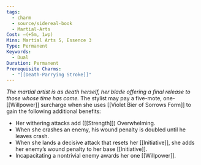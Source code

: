 ```yaml
---
tags:
  - charm
  - source/sidereal-book
  - Martial-Arts
Cost: —(+5m, 1wp)
Mins: Martial Arts 5, Essence 3
Type: Permanent
Keywords:
  - Dual
Duration: Permanent
Prerequisite Charms:
  - "[[Death-Parrying Stroke]]"
---
```

*The martial artist is as death herself, her blade offering a final release to those whose time has come.*
The stylist may pay a five-mote, one-[[Willpower]] surcharge when she uses [[Violet Bier of Sorrows Form]] to gain the following additional benefits: 
- Her withering attacks add ([[Strength]]) Overwhelming. 
- When she crashes an enemy, his wound penalty is doubled until he leaves crash. 
- When she lands a decisive attack that resets her [[Initiative]], she adds her enemy’s wound penalty to her base [[Initiative]]. 
- Incapacitating a nontrivial enemy awards her one [[Willpower]]. 